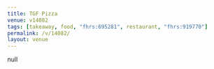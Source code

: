 ```yaml
---
title: TGF Pizza
venue: v14082
tags: [takeaway, food, "fhrs:695281", restaurant, "fhrs:919770"]
permalink: /v/14082/
layout: venue
---
```

null